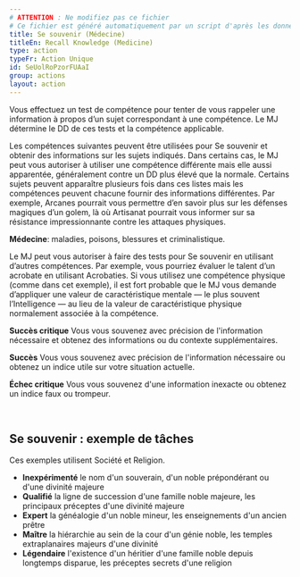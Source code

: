 ```yaml
---
# ATTENTION : Ne modifiez pas ce fichier
# Ce fichier est généré automatiquement par un script d'après les données du module Foundry VTT officiel et de sa traduction
title: Se souvenir (Médecine)
titleEn: Recall Knowledge (Medicine)
type: action
typeFr: Action Unique
id: SeUolRoPzorFUAaI
group: actions
layout: action
---
```

<p>Vous effectuez un test de compétence pour tenter de vous rappeler une information à propos d’un sujet correspondant à une compétence. Le MJ détermine le DD de ces tests et la compétence applicable.</p><p>Les compétences suivantes peuvent être utilisées pour Se souvenir et obtenir des informations sur les sujets indiqués. Dans certains cas, le MJ peut vous autoriser à utiliser une compétence différente mais elle aussi apparentée, généralement contre un DD plus élevé que la normale. Certains sujets peuvent apparaître plusieurs fois dans ces listes mais les compétences peuvent chacune fournir des informations différentes. Par exemple, Arcanes pourrait vous permettre d’en savoir plus sur les défenses magiques d’un golem, là où Artisanat pourrait vous informer sur sa résistance impressionnante contre les attaques physiques.</p><p><span><strong>Médecine</strong>: maladies, poisons, blessures et criminalistique.</span></p><p>Le MJ peut vous autoriser à faire des tests pour Se souvenir en utilisant d’autres compétences. Par exemple, vous pourriez évaluer le talent d’un acrobate en utilisant Acrobaties. Si vous utilisez une compétence physique (comme dans cet exemple), il est fort probable que le MJ vous demande d’appliquer une valeur de caractéristique mentale — le plus souvent l’Intelligence — au lieu de la valeur de caractéristique physique normalement associée à la compétence.</p><p><strong>Succès critique</strong>&nbsp;Vous vous souvenez avec précision de l'information nécessaire et obtenez des informations ou du contexte supplémentaires.</p><p><strong>Succès</strong>&nbsp;Vous vous souvenez avec précision de l'information nécessaire ou obtenez un indice utile sur votre situation actuelle.</p><p><strong>Échec critique</strong>&nbsp;Vous vous souvenez d'une information inexacte ou obtenez un indice faux ou trompeur.</p><p>&nbsp;</p><h2 class="title">Se souvenir : exemple de tâches</h2><p>Ces exemples utilisent Société et Religion.</p><ul><li><strong>Inexpérimenté</strong> le nom d'un souverain, d'un noble prépondérant ou d'une divinité majeure</li><li><strong>Qualifié</strong>&nbsp;la ligne de succession d'une famille noble majeure, les principaux préceptes d'une divinité majeure</li><li><strong>Expert</strong>&nbsp;la généalogie d'un noble mineur, les enseignements d'un ancien prêtre</li><li><strong>Maître</strong>&nbsp;la hiérarchie au sein de la cour d'un génie noble, les temples extraplanaires majeurs d'une divinité</li><li><strong>Légendaire</strong>&nbsp;l'existence d'un héritier d'une famille noble depuis longtemps disparue, les préceptes secrets d'une religion</li></ul>
